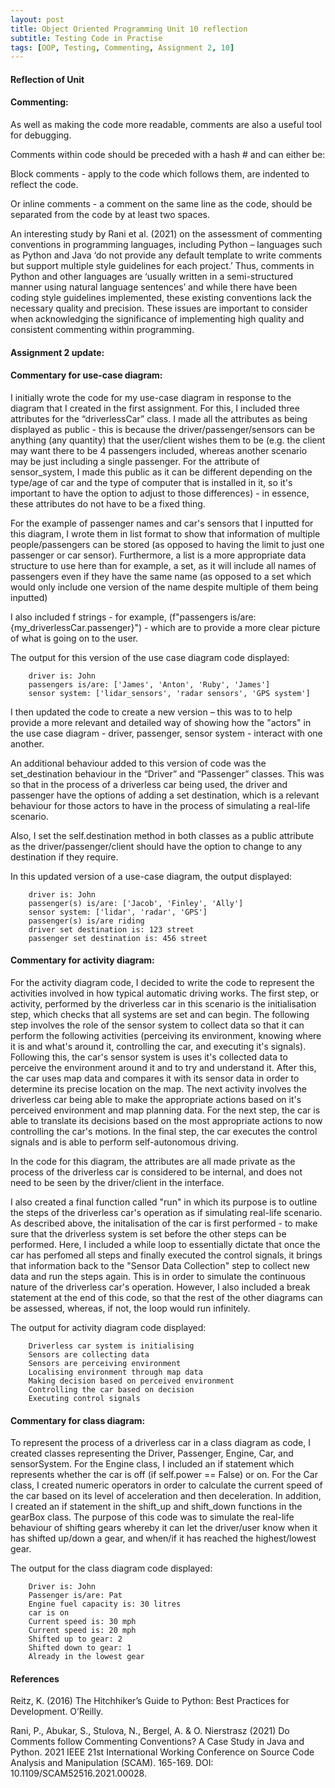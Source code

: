 ```yaml
---
layout: post
title: Object Oriented Programming Unit 10 reflection
subtitle: Testing Code in Practise
tags: [OOP, Testing, Commenting, Assignment 2, 10]
---
```


#### Reflection of Unit
#### Commenting:
As well as making the code more readable, comments are also a useful tool for debugging.

Comments within code should be preceded with a hash # and can either be:

Block comments - apply to the code which follows them, are indented to reflect the code.

Or inline comments - a comment on the same line as the code, should be separated from the code by at least two spaces.

An interesting study by Rani et al. (2021) on the assessment of commenting conventions in programming languages, including Python – languages such as Python and Java ‘do not provide any default template to write comments but support multiple style guidelines for each project.’ Thus, comments in Python and other languages are ‘usually written in a semi-structured manner using natural language sentences’ and while there have been coding style guidelines implemented, these existing conventions lack the necessary quality and precision. These issues are important to consider when acknowledging the significance of implementing high quality and consistent commenting within programming.


#### Assignment 2 update:
#### Commentary for use-case diagram:
I initially wrote the code for my use-case diagram in response to the diagram that I created in the first assignment. For this, I included three attributes for the “driverlessCar” class. I made all the attributes as being displayed as public - this is because the driver/passenger/sensors can be anything (any quantity) that the user/client wishes them to be (e.g. the client may want there to be 4 passengers included, whereas another scenario may be just including a single passenger. For the attribute of sensor_system, I made this public as it can be different depending on the type/age of car and the type of computer that is installed in it, so it's important to have the option to adjust to those differences) - in essence, these attributes do not have to be a fixed thing.

For the example of passenger names and car's sensors that I inputted for this diagram, I wrote them in list format to show that information of multiple people/passengers can be stored (as opposed to having the limit to just one passenger or car sensor). Furthermore, a list is a more appropriate data structure to use here than for example, a set, as it will include all names of passengers even if they have the same name (as opposed to a set which would only include one version of the name despite multiple of them being inputted)

I also included f strings - for example, (f"passengers is/are: {my_driverlessCar.passenger}") - which are to provide a more clear picture of what is going on to the user.

The output for this version of the use case diagram code displayed:
        
        driver is: John
        passengers is/are: ['James', 'Anton', 'Ruby', 'James']
        sensor system: ['lidar_sensors', 'radar sensors', 'GPS system']

I then updated the code to create a new version – this was to to help provide a more relevant and detailed way of showing how the "actors" in the use case diagram - driver, passenger, sensor system - interact with one another.

An additional behaviour added to this version of code was the set_destination behaviour in the “Driver” and “Passenger” classes. This was so that in the process of a driverless car being used, the driver and passenger have the options of adding a set destination, which is a relevant behaviour for those actors to have in the process of simulating a real-life scenario.

Also, I set the self.destination method in both classes as a public attribute as the driver/passenger/client should have the option to change to any destination if they require.

In this updated version of a use-case diagram, the output displayed:
        
        driver is: John
        passenger(s) is/are: ['Jacob', 'Finley', 'Ally']
        sensor system: ['lidar', 'radar', 'GPS']
        passenger(s) is/are riding
        driver set destination is: 123 street
        passenger set destination is: 456 street

#### Commentary for activity diagram:
For the activity diagram code, I decided to write the code to represent the activities involved in how typical automatic driving works. The first step, or activity, performed by the driverless car in this scenario is the initialisation step, which checks that all systems are set and can begin. The following step involves the role of the sensor system to collect data so that it can perform the following activities (perceiving its environment, knowing where it is and what's around it, controlling the car, and executing it's signals). Following this, the car's sensor system is uses it's collected data to perceive the environment around it and to try and understand it. After this, the car uses map data and compares it with its sensor data in order to determine its precise location on the map. The next activity involves the driverless car being able to make the appropriate actions based on it's perceived environment and map planning data. For the next step, the car is able to translate its decisions based on the most appropriate actions to now controlling the car's motions. In the final step, the car executes the control signals and is able to perform self-autonomous driving.

In the code for this diagram, the attributes are all made private as the process of the driverless car is considered to be internal, and does not need to be seen by the driver/client in the interface.

I also created a final function called "run" in which its purpose is to outline the steps of the driverless car's operation as if simulating real-life scenario. As described above, the initalisation of the car is first performed - to make sure that the driverless system is set before the other steps can be performed. Here, I included a while loop to essentially dictate that once the car has perfomed all steps and finally executed the control signals, it brings that information back to the "Sensor Data Collection" step to collect new data and run the steps again. This is in order to simulate the continuous nature of the driverless car's operation. However, I also included a break statement at the end of this code, so that the rest of the other diagrams can be assessed, whereas, if not, the loop would run infinitely.

The output for activity diagram code displayed:
        
        Driverless car system is initialising
        Sensors are collecting data
        Sensors are perceiving environment
        Localising environment through map data
        Making decision based on perceived environment
        Controlling the car based on decision
        Executing control signals

#### Commentary for class diagram:
To represent the process of a driverless car in a class diagram as code, I created classes representing the Driver, Passenger, Engine, Car, and sensorSystem. For the Engine class, I included an if statement which represents whether the car is off (if self.power == False) or on. For the Car class, I created numeric operators in order to calculate the current speed of the car based on its level of acceleration and then deceleration. In addition, I created an if statement in the shift_up and shift_down functions in the gearBox class. The purpose of this code was to simulate the real-life behaviour of shifting gears whereby it can let the driver/user know when it has shifted up/down a gear, and when/if it has reached the highest/lowest gear.

The output for the class diagram code displayed:

        Driver is: John
        Passenger is/are: Pat
        Engine fuel capacity is: 30 litres
        car is on
        Current speed is: 30 mph
        Current speed is: 20 mph
        Shifted up to gear: 2
        Shifted down to gear: 1
        Already in the lowest gear



#### References
Reitz, K. (2016) The Hitchhiker’s Guide to Python: Best Practices for Development. O’Reilly.

Rani, P., Abukar, S., Stulova, N., Bergel, A. & O. Nierstrasz (2021) Do Comments follow Commenting Conventions? A Case Study in Java and Python. 2021 IEEE 21st International Working Conference on Source Code Analysis and Manipulation (SCAM). 165-169. DOI: 10.1109/SCAM52516.2021.00028.
